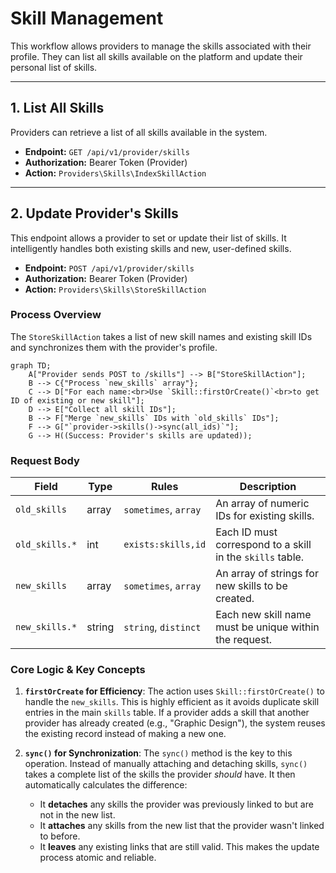 # Skill Management

This workflow allows providers to manage the skills associated with their profile. They can list all skills available on the platform and update their personal list of skills.

---

## 1. List All Skills

Providers can retrieve a list of all skills available in the system.

-   **Endpoint:** `GET /api/v1/provider/skills`
-   **Authorization:** Bearer Token (Provider)
-   **Action:** `Providers\Skills\IndexSkillAction`

---

## 2. Update Provider's Skills

This endpoint allows a provider to set or update their list of skills. It intelligently handles both existing skills and new, user-defined skills.

-   **Endpoint:** `POST /api/v1/provider/skills`
-   **Authorization:** Bearer Token (Provider)
-   **Action:** `Providers\Skills\StoreSkillAction`

### Process Overview

The `StoreSkillAction` takes a list of new skill names and existing skill IDs and synchronizes them with the provider's profile.

```mermaid
graph TD;
    A["Provider sends POST to /skills"] --> B["StoreSkillAction"];
    B --> C{"Process `new_skills` array"};
    C --> D["For each name:<br>Use `Skill::firstOrCreate()`<br>to get ID of existing or new skill"];
    D --> E["Collect all skill IDs"];
    B --> F["Merge `new_skills` IDs with `old_skills` IDs"];
    F --> G["`provider->skills()->sync(all_ids)`"];
    G --> H((Success: Provider's skills are updated));
```

### Request Body

| Field        | Type  | Rules                | Description                                                |
| ------------ | ----- | -------------------- | ---------------------------------------------------------- |
| `old_skills` | array | `sometimes`, `array` | An array of numeric IDs for existing skills.               |
| `old_skills.*`| int   | `exists:skills,id`   | Each ID must correspond to a skill in the `skills` table.  |
| `new_skills` | array | `sometimes`, `array` | An array of strings for new skills to be created.          |
| `new_skills.*`| string| `string`, `distinct` | Each new skill name must be unique within the request.     |

### Core Logic & Key Concepts

1.  **`firstOrCreate` for Efficiency**: The action uses `Skill::firstOrCreate()` to handle the `new_skills`. This is highly efficient as it avoids duplicate skill entries in the main `skills` table. If a provider adds a skill that another provider has already created (e.g., "Graphic Design"), the system reuses the existing record instead of making a new one.

2.  **`sync()` for Synchronization**: The `sync()` method is the key to this operation. Instead of manually attaching and detaching skills, `sync()` takes a complete list of the skills the provider *should* have. It then automatically calculates the difference:
    *   It **detaches** any skills the provider was previously linked to but are not in the new list.
    *   It **attaches** any skills from the new list that the provider wasn't linked to before.
    *   It **leaves** any existing links that are still valid.
    This makes the update process atomic and reliable. 